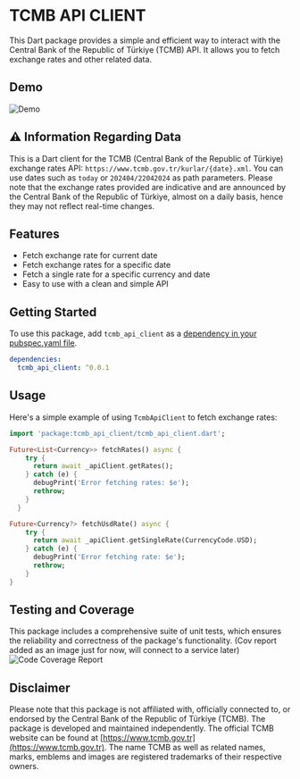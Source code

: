 <!--
This README describes the package. If you publish this package to pub.dev,
this README's contents appear on the landing page for your package.

For information about how to write a good package README, see the guide for
[writing package pages](https://dart.dev/guides/libraries/writing-package-pages).

For general information about developing packages, see the Dart guide for
[creating packages](https://dart.dev/guides/libraries/create-library-packages)
and the Flutter guide for
[developing packages and plugins](https://flutter.dev/developing-packages).
-->

# TCMB API CLIENT

This Dart package provides a simple and efficient way to interact with the Central Bank of the Republic of Türkiye (TCMB) API. It allows you to fetch exchange rates and other related data.

## Demo

![Demo](https://github.com/codewithmustafa/tcmb_api/raw/main/demo/new_demo.png)

## ⚠️ Information Regarding Data

This is a Dart client for the TCMB (Central Bank of the Republic of Türkiye) exchange rates API: `https://www.tcmb.gov.tr/kurlar/{date}.xml`. You can use dates such as `today` or `202404/22042024` as path parameters. Please note that the exchange rates provided are indicative and are announced by the Central Bank of the Republic of Türkiye, almost on a daily basis, hence they may not reflect real-time changes.

## Features

- Fetch exchange rate for current date
- Fetch exchange rates for a specific date
- Fetch a single rate for a specific currency and date
- Easy to use with a clean and simple API

## Getting Started

To use this package, add `tcmb_api_client` as a [dependency in your pubspec.yaml file](https://flutter.dev/docs/development/packages-and-plugins/using-packages).

```yaml
dependencies:
  tcmb_api_client: ^0.0.1
```

## Usage

Here's a simple example of using `TcmbApiClient` to fetch exchange rates:

```dart
import 'package:tcmb_api_client/tcmb_api_client.dart';

Future<List<Currency>> fetchRates() async {
    try {
      return await _apiClient.getRates();
    } catch (e) {
      debugPrint('Error fetching rates: $e');
      rethrow;
    }
  }

Future<Currency?> fetchUsdRate() async {
    try {
      return await _apiClient.getSingleRate(CurrencyCode.USD);
    } catch (e) {
      debugPrint('Error fetching rate: $e');
      rethrow;
    }
}
```

## Testing and Coverage

This package includes a comprehensive suite of unit tests, which ensures the reliability and correctness of the package's functionality.
(Cov report added as an image just for now, will connect to a service later)
![Code Coverage Report](https://github.com/codewithmustafa/tcmb_api/raw/main/demo/cov.png)

## Disclaimer

Please note that this package is not affiliated with, officially connected to, or endorsed by the Central Bank of the Republic of Türkiye (TCMB). The package is developed and maintained independently. The official TCMB website can be found at [https://www.tcmb.gov.tr](https://www.tcmb.gov.tr). The name TCMB as well as related names, marks, emblems and images are registered trademarks of their respective owners.
